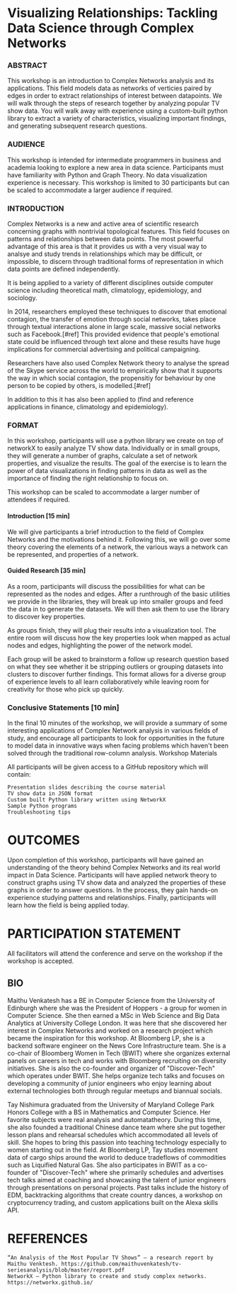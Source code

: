 # Visualizing Relationships: Tackling Data Science through Complex Networks

### ABSTRACT
This workshop is an introduction to Complex Networks analysis and its applications. This field models data as networks of verticies paired by edges in order to extract relationships of interest between datapoints. We will walk through the steps of research together by analyzing popular TV show data. You will walk away with experience using a custom-built python library to extract a variety of characteristics, visualizing important findings, and generating subsequent research questions.

### AUDIENCE

This workshop is intended for intermediate programmers in business and academia looking to explore a new area in data science. Participants must have familiarity with Python and Graph Theory. No data visualization experience is necessary. This workshop is limited to 30 participants but can be scaled to accommodate a larger audience if required. 

### INTRODUCTION
Complex Networks is a new and active area of scientific research concerning graphs with nontrivial topological features. This field focuses on patterns and relationships between data points. The most powerful advantage of this area is that it provides us with a very visual way to analsye and study trends in relationships which may be difficult, or impossible, to discern through traditional forms of representation in which data points are defined independently. 

It is being applied to a variety of different disciplines outside computer science including theoretical math, climatology, epidemiology, and sociology. 

In 2014, researchers employed these techniques to discover that emotional contagion, the transfer of emotion through social networks, takes place through textual interactions alone in large scale, massive social networks such as Facebook.[#ref] This provided evidence that people's emotional state could be influenced through text alone and these results have huge implications for commercial advertising and political campaigning. 

Researchers have also used Complex Network theory to analyse the spread of the Skype service across the world to empirically show that it supports the way in which social contagion, the propensitiy for behaviour by one person to be copied by others, is modelled.[#ref]

In addition to this it has also been applied to (find and reference applications in finance, climatology and epidemiology).

### FORMAT

In this workshop, participants will use a python library we create on top of networkX to easily analyze TV show data. Individually or in small groups, they will generate a number of graphs, calculate a set of network properties, and visualize the results. The goal of the exercise is to learn the power of data visualizations in finding patterns in data as well as the importance of finding the right relationship to focus on.

This workshop can be scaled to accommodate a larger number of attendees if required.

#### Introduction [15 min]

We will give participants a brief introduction to the field of Complex Networks and the motivations behind it. Following this, we will go over some theory covering the elements of a network, the various ways a network can be represented, and properties of a network.

#### Guided Research [35 min]

As a room, participants will discuss the possibilities for what can be represented as the nodes and edges. After a runthrough of the basic utilities we provide in the libraries, they will break up into smaller groups and feed the data in to generate the datasets. We will then ask them to use the library to discover key properties.

As groups finish, they will plug their results into a visualization tool. The entire room will discuss how the key properties look when mapped as actual nodes and edges, highlighting the power of the network model.

Each group will be asked to brainstorm a follow up research question based on what they see whether it be stripping outliers or grouping datasets into clusters to discover further findings. This format allows for a diverse group of experience levels to all learn collaboratively while leaving room for creativity for those who pick up quickly.

### Conclusive Statements [10 min]

In the final 10 minutes of the workshop, we will provide a summary of some interesting applications of Complex Network analysis in various fields of study, and encourage all participants to look for opportunities in the future to model data in innovative ways when facing problems which haven't been solved through the traditional row-column analysis.
Workshop Materials

All participants will be given access to a GitHub repository which will contain:

    Presentation slides describing the course material
    TV show data in JSON format
    Custom built Python library written using NetworkX
    Sample Python programs
    Troubleshooting tips

# OUTCOMES

Upon completion of this workshop, participants will have gained an understanding of the theory behind Complex Networks and its real world impact in Data Science. Participants will have applied network theory to construct graphs using TV show data and analyzed the properties of these graphs in order to answer questions. In the process, they gain hands-on experience studying patterns and relationships. Finally, participants will learn how the field is being applied today.

# PARTICIPATION STATEMENT

All facilitators will attend the conference and serve on the workshop if the workshop is accepted.
## BIO

Maithu Venkatesh has a BE in Computer Science from the University of Edinburgh where she was the President of Hoppers - a group for women in Computer Science. She then earned a MSc in Web Science and Big Data Analytics at University College London. It was here that she discovered her interest in Complex Networks and worked on a research project which became the inspiration for this workshop. At Bloomberg LP, she is a backend software engineer on the News Core Infrastructure team. She is a co-chair of Bloomberg Women in Tech (BWIT) where she organizes external panels on careers in tech and works with Bloomberg recruiting on diversity initiatives. She is also the co-founder and organizer of "Discover-Tech" which operates under BWIT. She helps organize tech talks and focuses on developing a community of junior engineers who enjoy learning about external technologies both through regular meetups and biannual socials.

Tay Nishimura graduated from the University of Maryland College Park Honors College with a BS in Mathematics and Computer Science. Her favorite subjects were real analysis and automatatheory. During this time, she also founded a traditional Chinese dance team where she put together lesson plans and rehearsal schedules which accommodated all levels of skill. She hopes to bring this passion into teaching technology especially to women starting out in the field. At Bloomberg LP, Tay studies movement data of cargo ships around the world to deduce tradeflows of commodities such as Liquified Natural Gas. She also participates in BWIT as a co-founder of "Discover-Tech" where she primarily schedules and advertises tech talks aimed at coaching and showcasing the talent of junior engineers through presentations on personal projects. Past talks include the history of EDM, backtracking algorithms that create country dances, a workshop on cryptocurrency trading, and custom applications built on the Alexa skills API.

# REFERENCES

    “An Analysis of the Most Popular TV Shows” – a research report by Maithu Venktesh. https://github.com/maithuvenkatesh/tv-seriesanalysis/blob/master/report.pdf
    NetworkX – Python library to create and study complex networks. https://networkx.github.io/
